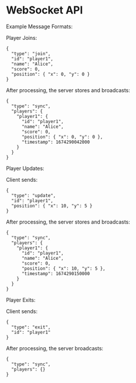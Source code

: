
# WebSocket API

Example Message Formats:

Player Joins:

```
{
  "type": "join",
  "id": "player1",
  "name": "Alice",
  "score": 0,
  "position": { "x": 0, "y": 0 }
}
```

After processing, the server stores and broadcasts:

```
{
  "type": "sync",
  "players": {
    "player1": {
      "id": "player1",
      "name": "Alice",
      "score": 0,
      "position": { "x": 0, "y": 0 },
      "timestamp": 1674290042000
    }
  }
}
```

Player Updates:

Client sends:

```
{
  "type": "update",
  "id": "player1",
  "position": { "x": 10, "y": 5 }
}
```

After processing, the server stores and broadcasts:

```
{
  "type": "sync",
  "players": {
    "player1": {
      "id": "player1",
      "name": "Alice",
      "score": 0,
      "position": { "x": 10, "y": 5 },
      "timestamp": 1674290150000
    }
  }
}
```

Player Exits:

Client sends:

```
{
  "type": "exit",
  "id": "player1"
}
```

After processing, the server broadcasts:

```
{
  "type": "sync",
  "players": {}
}
```
